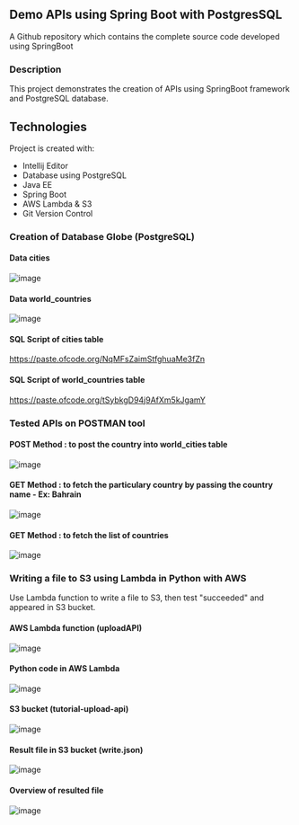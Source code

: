 
## Demo APIs using Spring Boot with PostgresSQL
A Github repository which contains the complete source code developed using SpringBoot

### Description
This project demonstrates the creation of APIs using SpringBoot framework and PostgreSQL database. 

## Technologies
Project is created with:
  * Intellij Editor
  * Database using PostgreSQL
  *	Java EE
  *	Spring Boot
  *	AWS Lambda & S3
  *	Git Version Control


### Creation of Database Globe (PostgreSQL)
#### Data cities  
![image](https://i.imgur.com/1A5CZ22.png})

#### Data world_countries

![image](https://i.imgur.com/2uOpfyw.png})


#### SQL Script of cities table
https://paste.ofcode.org/NqMFsZaimStfghuaMe3fZn

#### SQL Script of world_countries table
https://paste.ofcode.org/tSybkgD94j9AfXm5kJgamY


### Tested APIs on POSTMAN tool

#### POST Method : to post the country into world_cities table
![image](https://i.imgur.com/gzgip34.png})

#### GET Method : to fetch the particulary country by passing the country name - Ex: Bahrain
![image](https://i.imgur.com/J7Bm0fe.png})

#### GET Method : to fetch the list of countries
![image](https://i.imgur.com/ISnOJv4.png})

### Writing a file to S3 using Lambda in Python with AWS
 Use Lambda function to write a file to S3, then test "succeeded" and appeared in S3 bucket. 

#### AWS Lambda function (uploadAPI)
![image](https://i.imgur.com/rYGx2CR.png})

#### Python code in AWS Lambda
![image](https://i.imgur.com/W3CUyRf.png})

#### S3 bucket (tutorial-upload-api)
![image](https://i.imgur.com/RZ74Zzi.png})

#### Result file in S3 bucket (write.json)
![image](https://i.imgur.com/ZFF0spN.png})

#### Overview of resulted file
![image](https://i.imgur.com/eLI0Dis.png})







